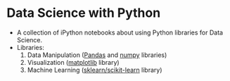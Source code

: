 # Data Science with Python

* A collection of iPython notebooks about using Python libraries for Data Science.
* Libraries:
  1. Data Manipulation ([Pandas](http://pandas.pydata.org/) and [numpy](http://www.numpy.org) libraries)
  2. Visualization ([matplotlib](https://matplotlib.org/) library)
  3. Machine Learning ([sklearn/scikit-learn](http://scikit-learn.org/) library)
